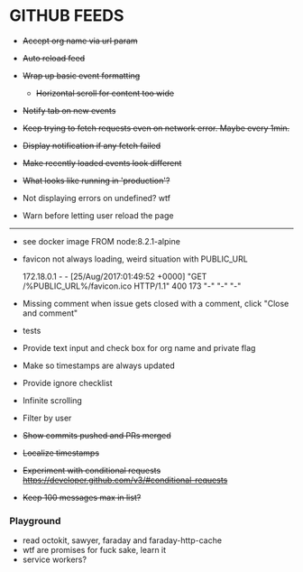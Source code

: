# GITHUB FEEDS

- ~~Accept org name via url param~~
- ~~Auto reload feed~~
- ~~Wrap up basic event formatting~~
  - ~~Horizontal scroll for content too wide~~

- ~~Notify tab on new events~~
- ~~Keep trying to fetch requests even on network error. Maybe every 1min.~~
- ~~Display notification if any fetch failed~~

- ~~Make recently loaded events look different~~
- ~~What looks like running in 'production'?~~

- Not displaying errors on undefined? wtf
- Warn before letting user reload the page

---

- see docker image FROM node:8.2.1-alpine
- favicon not always loading, weird situation with PUBLIC_URL

    172.18.0.1 - - [25/Aug/2017:01:49:52 +0000] "GET /%PUBLIC_URL%/favicon.ico HTTP/1.1" 400 173 "-" "-" "-"

- Missing comment when issue gets closed with a comment, click "Close and comment"
- tests
- Provide text input and check box for org name and private flag
- Make so timestamps are always updated
- Provide ignore checklist
- Infinite scrolling
- Filter by user
- ~~Show commits pushed and PRs merged~~
- ~~Localize timestamps~~
- ~~Experiment with conditional requests https://developer.github.com/v3/#conditional-requests~~

- ~~Keep 100 messages max in list?~~

### Playground

- read octokit, sawyer, faraday and faraday-http-cache
- wtf are promises for fuck sake, learn it
- service workers?
